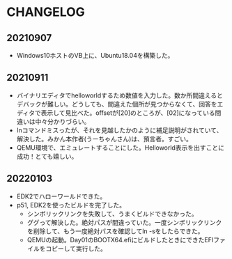 # CHANGELOG
## 20210907
* Windows10ホストのVB上に、Ubuntu18.04を構築した。
## 20210911
* バイナリエディタでhelloworldするため数値を入力した。数か所間違えるとデバックが難しい。どうしても、間違えた個所が見つからなくて、回答をエディタで表示して見比べた。offsetが[20]のところが、[02]になっている間違いは中々分かりづらい。
* lnコマンドミスったが、それを見越したかのように補足説明がされていて、解決した。みかん本作者(うーちゃんさん)は、預言者。すごい。
* QEMU環境で、エミュレートすることにした。Helloworld表示を出すことに成功！とても嬉しい。
## 20220103
* EDK2でハローワールドできた。
* p51, EDK2を使ったビルドを完了した。 
  * シンボリックリンクを失敗して、うまくビルドできなかった。
  * ググって解決した。絶対パスが間違っていた。一度シンボリックリンクを削除して、もう一度絶対パスを確認してln -sをしたらできた。
  * QEMUの起動。Day01のBOOTX64.efiにビルドしたときにできたEFIファイルをコピーして実行した。
